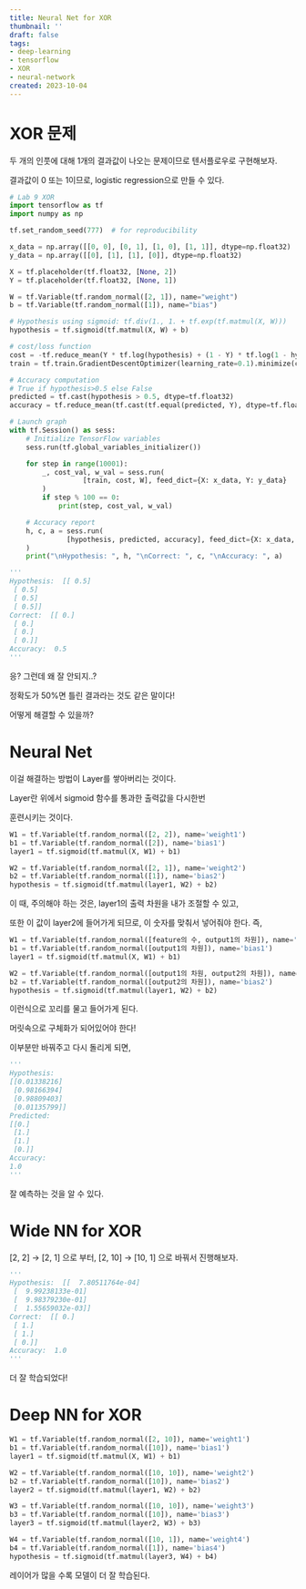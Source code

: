 ```yaml
---
title: Neural Net for XOR
thumbnail: ''
draft: false
tags:
- deep-learning
- tensorflow
- XOR
- neural-network
created: 2023-10-04
---
```


# XOR 문제

두 개의 인풋에 대해 1개의 결과값이 나오는 문제이므로 텐서플로우로 구현해보자.

결과값이 0 또는 1이므로, logistic regression으로 만들 수 있다.

````python
# Lab 9 XOR
import tensorflow as tf
import numpy as np

tf.set_random_seed(777)  # for reproducibility

x_data = np.array([[0, 0], [0, 1], [1, 0], [1, 1]], dtype=np.float32)
y_data = np.array([[0], [1], [1], [0]], dtype=np.float32)

X = tf.placeholder(tf.float32, [None, 2])
Y = tf.placeholder(tf.float32, [None, 1])

W = tf.Variable(tf.random_normal([2, 1]), name="weight")
b = tf.Variable(tf.random_normal([1]), name="bias")

# Hypothesis using sigmoid: tf.div(1., 1. + tf.exp(tf.matmul(X, W)))
hypothesis = tf.sigmoid(tf.matmul(X, W) + b)

# cost/loss function
cost = -tf.reduce_mean(Y * tf.log(hypothesis) + (1 - Y) * tf.log(1 - hypothesis))
train = tf.train.GradientDescentOptimizer(learning_rate=0.1).minimize(cost)

# Accuracy computation
# True if hypothesis>0.5 else False
predicted = tf.cast(hypothesis > 0.5, dtype=tf.float32)
accuracy = tf.reduce_mean(tf.cast(tf.equal(predicted, Y), dtype=tf.float32))

# Launch graph
with tf.Session() as sess:
    # Initialize TensorFlow variables
    sess.run(tf.global_variables_initializer())

    for step in range(10001):
        _, cost_val, w_val = sess.run(
                  [train, cost, W], feed_dict={X: x_data, Y: y_data}
        )
        if step % 100 == 0:
            print(step, cost_val, w_val)

    # Accuracy report
    h, c, a = sess.run(
              [hypothesis, predicted, accuracy], feed_dict={X: x_data, Y: y_data}
    )
    print("\nHypothesis: ", h, "\nCorrect: ", c, "\nAccuracy: ", a)

'''
Hypothesis:  [[ 0.5]
 [ 0.5]
 [ 0.5]
 [ 0.5]]
Correct:  [[ 0.]
 [ 0.]
 [ 0.]
 [ 0.]]
Accuracy:  0.5
'''
````

응? 그런데 왜 잘 안되지..?

정확도가 50%면 틀린 결과라는 것도 같은 말이다!

어떻게 해결할 수 있을까?

# Neural Net

이걸 해결하는 방법이 Layer를 쌓아버리는 것이다.

Layer란 위에서 sigmoid 함수를 통과한 출력값을 다시한번

훈련시키는 것이다.

````python
W1 = tf.Variable(tf.random_normal([2, 2]), name='weight1')
b1 = tf.Variable(tf.random_normal([2]), name='bias1')
layer1 = tf.sigmoid(tf.matmul(X, W1) + b1)

W2 = tf.Variable(tf.random_normal([2, 1]), name='weight2')
b2 = tf.Variable(tf.random_normal([1]), name='bias2')
hypothesis = tf.sigmoid(tf.matmul(layer1, W2) + b2)
````

이 때, 주의해야 하는 것은, layer1의 출력 차원을 내가 조절할 수 있고,

또한 이 값이 layer2에 들어가게 되므로, 이 숫자를 맞춰서 넣어줘야 한다. 즉,

````python
W1 = tf.Variable(tf.random_normal([feature의 수, output1의 차원]), name='weight1')
b1 = tf.Variable(tf.random_normal([output1의 차원]), name='bias1')
layer1 = tf.sigmoid(tf.matmul(X, W1) + b1)

W2 = tf.Variable(tf.random_normal([output1의 차원, output2의 차원]), name='weight2')
b2 = tf.Variable(tf.random_normal([output2의 차원]), name='bias2')
hypothesis = tf.sigmoid(tf.matmul(layer1, W2) + b2)
````

이런식으로 꼬리를 물고 들어가게 된다.

머릿속으로 구체화가 되어있어야 한다!

이부분만 바꿔주고 다시 돌리게 되면,

````python
'''
Hypothesis:
[[0.01338216]
 [0.98166394]
 [0.98809403]
 [0.01135799]] 
Predicted:
[[0.]
 [1.]
 [1.]
 [0.]] 
Accuracy:
1.0
'''
````

잘 예측하는 것을 알 수 있다.

# Wide NN for XOR

\[2, 2\] → \[2, 1\] 으로 부터, \[2, 10\] → \[10, 1\] 으로 바꿔서 진행해보자.

````python
'''
Hypothesis:  [[  7.80511764e-04]
 [  9.99238133e-01]
 [  9.98379230e-01]
 [  1.55659032e-03]]
Correct:  [[ 0.]
 [ 1.]
 [ 1.]
 [ 0.]]
Accuracy:  1.0
'''
````

더 잘 학습되었다!

# Deep NN for XOR

````python
W1 = tf.Variable(tf.random_normal([2, 10]), name='weight1')
b1 = tf.Variable(tf.random_normal([10]), name='bias1')
layer1 = tf.sigmoid(tf.matmul(X, W1) + b1)

W2 = tf.Variable(tf.random_normal([10, 10]), name='weight2')
b2 = tf.Variable(tf.random_normal([10]), name='bias2')
layer2 = tf.sigmoid(tf.matmul(layer1, W2) + b2)

W3 = tf.Variable(tf.random_normal([10, 10]), name='weight3')
b3 = tf.Variable(tf.random_normal([10]), name='bias3')
layer3 = tf.sigmoid(tf.matmul(layer2, W3) + b3)

W4 = tf.Variable(tf.random_normal([10, 1]), name='weight4')
b4 = tf.Variable(tf.random_normal([1]), name='bias4')
hypothesis = tf.sigmoid(tf.matmul(layer3, W4) + b4)
````

레이어가 많을 수록 모델이 더 잘 학습된다.
